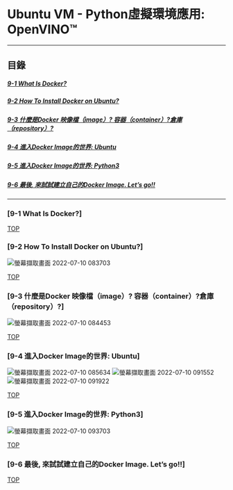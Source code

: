 # Ubuntu VM - Python虛擬環境應用: OpenVINO™
<a name="000"/>

---
## 目錄
##### [9-1 What Is Docker?](#001)
##### [9-2 How To Install Docker on Ubuntu?](#002)
##### [9-3 什麼是Docker 映像檔（image）? 容器（container）?倉庫（repository）?](#003)
##### [9-4 進入Docker Image的世界: Ubuntu](#004)
##### [9-5 進入Docker Image的世界: Python3](#005)
##### [9-6 最後, 來試試建立自己的Docker Image. Let’s go!!](#006)
---

<a name="001"/>

### [9-1 What Is Docker?]


[TOP](#000)

<a name="002"/>

### [9-2 How To Install Docker on Ubuntu?]
![螢幕擷取畫面 2022-07-10 083703](https://user-images.githubusercontent.com/89327055/178127003-96e6f54b-6035-440d-9d3d-a8181784dfe2.png)


[TOP](#000)

<a name="003"/>

### [9-3 什麼是Docker 映像檔（image）? 容器（container）?倉庫（repository）?]
![螢幕擷取畫面 2022-07-10 084453](https://user-images.githubusercontent.com/89327055/178127138-5f7eefda-31d5-44e6-b071-2fd91bd7d6d8.png)


[TOP](#000)

<a name="004"/>

### [9-4 進入Docker Image的世界: Ubuntu]

![螢幕擷取畫面 2022-07-10 085634](https://user-images.githubusercontent.com/89327055/178127704-941e9bdb-3d38-434f-aa9f-bdc9b5526489.png)
![螢幕擷取畫面 2022-07-10 091552](https://user-images.githubusercontent.com/89327055/178127708-1461b9d8-8996-4eaf-9338-01bc676a9a94.png)
![螢幕擷取畫面 2022-07-10 091922](https://user-images.githubusercontent.com/89327055/178127711-d1a39593-d926-4115-9ffe-25059c6db335.png)


[TOP](#000)

<a name="005"/>

### [9-5 進入Docker Image的世界: Python3]
![螢幕擷取畫面 2022-07-10 093703](https://user-images.githubusercontent.com/89327055/178127987-48342d80-cb50-45bb-8590-699b9d306d34.png)


[TOP](#000)

<a name="006"/>

### [9-6 最後, 來試試建立自己的Docker Image. Let’s go!!]


[TOP](#000)

